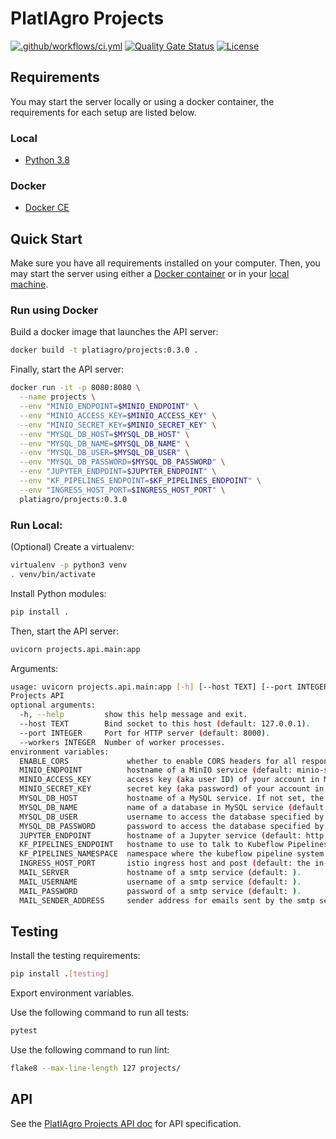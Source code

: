 # PlatIAgro Projects

[![.github/workflows/ci.yml](https://github.com/platiagro/projects/actions/workflows/ci.yml/badge.svg)](https://github.com/platiagro/projects/actions/workflows/ci.yml)
[![Quality Gate Status](https://sonarcloud.io/api/project_badges/measure?project=platiagro_projects&metric=alert_status)](https://sonarcloud.io/dashboard?id=platiagro_projects)
[![License](https://img.shields.io/badge/License-Apache%202.0-blue.svg)](https://opensource.org/licenses/Apache-2.0)

## Requirements

You may start the server locally or using a docker container, the requirements for each setup are listed below.

### Local

- [Python 3.8](https://www.python.org/downloads/)

### Docker

- [Docker CE](https://www.docker.com/get-docker)

## Quick Start

Make sure you have all requirements installed on your computer. Then, you may start the server using either a [Docker container](#run-using-docker) or in your [local machine](#run-local).

### Run using Docker

Build a docker image that launches the API server:

```bash
docker build -t platiagro/projects:0.3.0 .
```

Finally, start the API server:

```bash
docker run -it -p 8080:8080 \
  --name projects \
  --env "MINIO_ENDPOINT=$MINIO_ENDPOINT" \
  --env "MINIO_ACCESS_KEY=$MINIO_ACCESS_KEY" \
  --env "MINIO_SECRET_KEY=$MINIO_SECRET_KEY" \
  --env "MYSQL_DB_HOST=$MYSQL_DB_HOST" \
  --env "MYSQL_DB_NAME=$MYSQL_DB_NAME" \
  --env "MYSQL_DB_USER=$MYSQL_DB_USER" \
  --env "MYSQL_DB_PASSWORD=$MYSQL_DB_PASSWORD" \
  --env "JUPYTER_ENDPOINT=$JUPYTER_ENDPOINT" \
  --env "KF_PIPELINES_ENDPOINT=$KF_PIPELINES_ENDPOINT" \
  --env "INGRESS_HOST_PORT=$INGRESS_HOST_PORT" \
  platiagro/projects:0.3.0
```

### Run Local:

(Optional) Create a virtualenv:

```bash
virtualenv -p python3 venv
. venv/bin/activate
```

Install Python modules:

```bash
pip install .
```

Then, start the API server:

```bash
uvicorn projects.api.main:app
```

Arguments:

```bash
usage: uvicorn projects.api.main:app [-h] [--host TEXT] [--port INTEGER] [--workers INTEGER]
Projects API
optional arguments:
  -h, --help         show this help message and exit.
  --host TEXT        Bind socket to this host (default: 127.0.0.1).
  --port INTEGER     Port for HTTP server (default: 8000).
  --workers INTEGER  Number of worker processes.
environment variables:
  ENABLE_CORS             whether to enable CORS headers for all responses.
  MINIO_ENDPOINT          hostname of a MinIO service (default: minio-service.platiagro:9000).
  MINIO_ACCESS_KEY        access key (aka user ID) of your account in MinIO service (default: minio).
  MINIO_SECRET_KEY        secret key (aka password) of your account in MinIO service (default: minio123).
  MYSQL_DB_HOST           hostname of a MySQL service. If not set, the in-cluster address will be used (default: mysql.platiagro).
  MYSQL_DB_NAME           name of a database in MySQL service (default: platiagro).
  MYSQL_DB_USER           username to access the database specified by the MYSQL_DB_NAME variable (default: root).
  MYSQL_DB_PASSWORD       password to access the database specified by the MYSQL_DB_NAME variable (default: ).
  JUPYTER_ENDPOINT        hostname of a Jupyter service (default: http://server.anonymous:80/notebook/anonymous/server).
  KF_PIPELINES_ENDPOINT   hostname to use to talk to Kubeflow Pipelines (default: the in-cluster service DNS name will be used).
  KF_PIPELINES_NAMESPACE  namespace where the kubeflow pipeline system is run (default: anonymous).
  INGRESS_HOST_PORT       istio ingress host and post (default: the in-cluster host or ip will be used)
  MAIL_SERVER             hostname of a smtp service (default: ).
  MAIL_USERNAME           username of a smtp service (default: ).
  MAIL_PASSWORD           password of a smtp service (default: ).
  MAIL_SENDER_ADDRESS     sender address for emails sent by the smtp service (default: ).
```

## Testing

Install the testing requirements:

```bash
pip install .[testing]
```

Export environment variables.

Use the following command to run all tests:

```bash
pytest
```

Use the following command to run lint:

```bash
flake8 --max-line-length 127 projects/
```

## API

See the [PlatIAgro Projects API doc](https://platiagro.github.io/projects/) for API specification.
